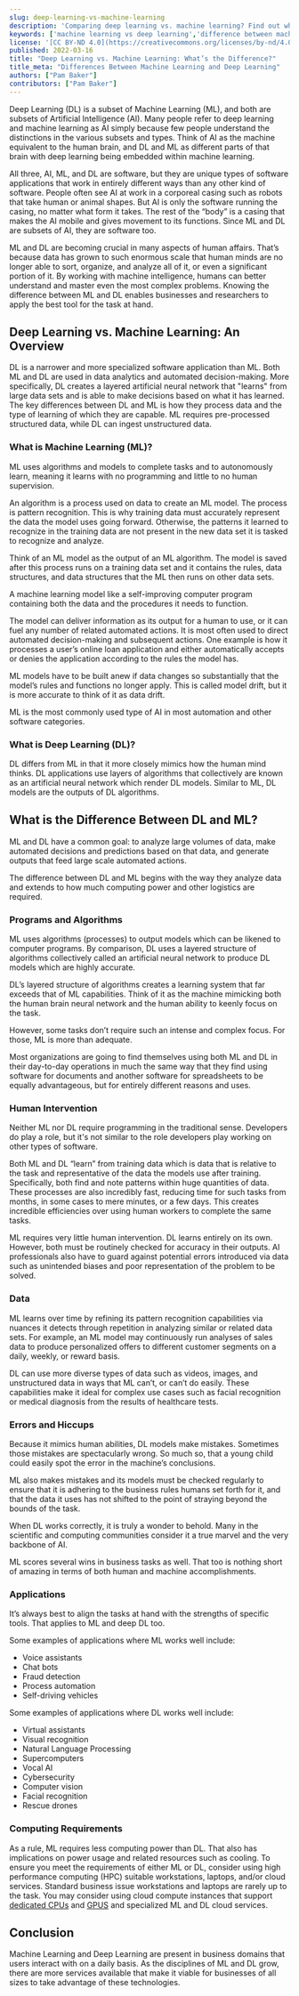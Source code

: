 ```yaml
---
slug: deep-learning-vs-machine-learning
description: 'Comparing deep learning vs. machine learning? Find out what each term means, their primary differences, and applications for the learning types.'
keywords: ['machine learning vs deep learning','difference between machine learning and deep learning','deep learning and machine learning']
license: '[CC BY-ND 4.0](https://creativecommons.org/licenses/by-nd/4.0)'
published: 2022-03-16
title: "Deep Learning vs. Machine Learning: What’s the Difference?"
title_meta: "Differences Between Machine Learning and Deep Learning"
authors: ["Pam Baker"]
contributors: ["Pam Baker"]
---
```


Deep Learning (DL) is a subset of Machine Learning (ML), and both are subsets of Artificial Intelligence (AI). Many people refer to deep learning and machine learning as AI simply because few people understand the distinctions in the various subsets and types. Think of AI as the machine equivalent to the human brain, and DL and ML as different parts of that brain with deep learning being embedded within machine learning.

All three, AI, ML, and DL are software, but they are unique types of software applications that work in entirely different ways than any other kind of software. People often see AI at work in a corporeal casing such as robots that take human or animal shapes. But AI is only the software running the casing, no matter what form it takes. The rest of the “body” is a casing that makes the AI mobile and gives movement to its functions. Since ML and DL are subsets of AI, they are software too.

ML and DL are becoming crucial in many aspects of human affairs. That’s because data has grown to such enormous scale that human minds are no longer able to sort, organize, and analyze all of it, or even a significant portion of it. By working with machine intelligence, humans can better understand and master even the most complex problems. Knowing the difference between ML and DL enables businesses and researchers to apply the best tool for the task at hand.

## Deep Learning vs. Machine Learning: An Overview

DL is a narrower and more specialized software application than ML. Both ML and DL are used in data analytics and automated decision-making. More specifically, DL creates a layered artificial neural network that "learns" from large data sets and is able to make decisions based on what it has learned. The key differences between DL and ML is how they process data and the type of learning of which they are capable. ML requires pre-processed structured data, while DL can ingest unstructured data.

### What is Machine Learning (ML)?

ML uses algorithms and models to complete tasks and to autonomously learn, meaning it learns with no programming and little to no human supervision.

An algorithm is a process used on data to create an ML model. The process is pattern recognition. This is why training data must accurately represent the data the model uses going forward. Otherwise, the patterns it learned to recognize in the training data are not present in the new data set it is tasked to recognize and analyze.

Think of an ML model as the output of an ML algorithm. The model is saved after this process runs on a training data set and it contains the rules, data structures, and data structures that the ML then runs on other data sets.

A machine learning model like a self-improving computer program containing both the data and the procedures it needs to function.

The model can deliver information as its output for a human to use, or it can fuel any number of related automated actions. It is most often used to direct automated decision-making and subsequent actions. One example is how it processes a user’s online loan application and either automatically accepts or denies the application according to the rules the model has.

ML models have to be built anew if data changes so substantially that the model’s rules and functions no longer apply. This is called model drift, but it is more accurate to think of it as data drift.

ML is the most commonly used type of AI in most automation and other software categories.

### What is Deep Learning (DL)?

DL differs from ML in that it more closely mimics how the human mind thinks. DL applications use layers of algorithms that collectively are known as an artificial neural network which render DL models.  Similar to ML, DL models are the outputs of DL algorithms.

## What is the Difference Between DL and ML?

ML and DL have a common goal: to analyze large volumes of data, make automated decisions and predictions based on that data, and generate outputs that feed large scale automated actions.

The difference between DL and ML begins with the way they analyze data and extends to how much computing power and other logistics are required.

### Programs and Algorithms

ML uses algorithms (processes) to output models which can be likened to computer programs. By comparison, DL uses a layered structure of algorithms collectively called an artificial neural network to produce DL models which are highly accurate.

DL’s layered structure of algorithms creates a learning system that far exceeds that of ML capabilities. Think of it as the machine mimicking both the human brain neural network and the human ability to keenly focus on the task.

However, some tasks don’t require such an intense and complex focus. For those, ML is more than adequate.

Most organizations are going to find themselves using both ML and DL in their day-to-day operations in much the same way that they find using software for documents and another software for spreadsheets to be equally advantageous, but for entirely different reasons and uses.

### Human Intervention

Neither ML nor DL require programming in the traditional sense. Developers do play a role, but it's not similar to the role developers play working on other types of software.

Both ML and DL “learn” from training data which is data that is relative to the task and representative of the data the models use after training. Specifically, both find and note patterns within huge quantities of data. These processes are also incredibly fast, reducing time for such tasks from months, in some cases to mere minutes, or a few days. This creates incredible efficiencies over using human workers to complete the same tasks.

ML requires very little human intervention. DL learns entirely on its own. However, both must be routinely checked for accuracy in their outputs. AI professionals also have to guard against potential errors introduced via data such as unintended biases and poor representation of the problem to be solved.

### Data

ML learns over time by refining its pattern recognition capabilities via nuances it detects through repetition in analyzing similar or related data sets. For example, an ML model may continuously run analyses of sales data to produce personalized offers to different customer segments on a daily, weekly, or reward basis.

DL can use more diverse types of data such as videos, images, and unstructured data in ways that ML can’t, or can’t do easily. These capabilities make it ideal for complex use cases such as facial recognition or medical diagnosis from the results of healthcare tests.

### Errors and Hiccups

Because it mimics human abilities, DL models make mistakes. Sometimes those mistakes are spectacularly wrong. So much so, that a young child could easily spot the error in the machine’s conclusions.

ML also makes mistakes and its models must be checked regularly to ensure that it is adhering to the business rules humans set forth for it, and that the data it uses has not shifted to the point of straying beyond the bounds of the task.

When DL works correctly, it is truly a wonder to behold. Many in the scientific and computing communities consider it a true marvel and the very backbone of AI.

ML scores several wins in business tasks as well. That too is nothing short of amazing in terms of both human and machine accomplishments.

### Applications

It’s always best to align the tasks at hand with the strengths of specific tools. That applies to ML and deep DL too.

Some examples of applications where ML works well include:

- Voice assistants
- Chat bots
- Fraud detection
- Process automation
- Self-driving vehicles

Some examples of applications where DL works well include:

- Virtual assistants
- Visual recognition
- Natural Language Processing
- Supercomputers
- Vocal AI
- Cybersecurity
- Computer vision
- Facial recognition
- Rescue drones

### Computing Requirements

As a rule, ML requires less computing power than DL. That also has implications on power usage and related resources such as cooling. To ensure you meet the requirements of either ML or DL, consider using high performance computing (HPC) suitable workstations, laptops, and/or cloud services. Standard business issue workstations and laptops are rarely up to the task. You may consider using cloud compute instances that support [dedicated CPUs](https://www.linode.com/products/dedicated-cpu/) and [GPUS](https://www.linode.com/products/gpu/) and specialized ML and DL cloud services.

## Conclusion

Machine Learning and Deep Learning are present in business domains that users interact with on a daily basis. As the disciplines of ML and DL grow, there are more services available that make it viable for businesses of all sizes to take advantage of these technologies.
